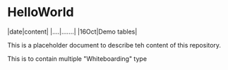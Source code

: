 # HelloWorld

|date|content|
|....|.......|
|16Oct|Demo tables|

This is a placeholder document to describe teh content of this repository. 

This is to contain multiple "Whiteboarding" type
